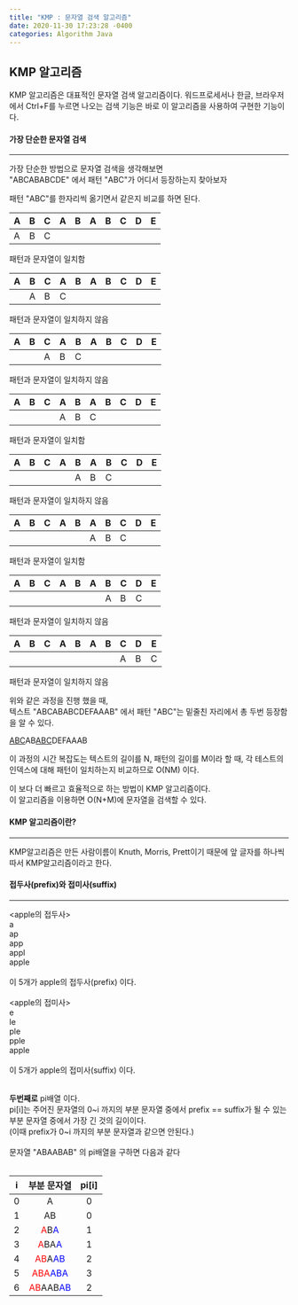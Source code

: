 ```yaml
---
title: "KMP : 문자열 검색 알고리즘"
date: 2020-11-30 17:23:28 -0400
categories: Algorithm Java
---
```

## KMP 알고리즘
KMP 알고리즘은 대표적인 문자열 검색 알고리즘이다. 워드프로세서나 한글, 브라우저에서 Ctrl+F를 누르면 나오는 검색 기능은 바로 이 알고리즘을 사용하여 구현한 기능이다.

#### 가장 단순한 문자열 검색
---
가장 단순한 방법으로 문자열 검색을 생각해보면  
"ABCABABCDE" 에서 패턴 "ABC"가 어디서 등장하는지 찾아보자  

패턴 "ABC"를 한자리씩 옮기면서 같은지 비교를 하면 된다.  

|A|B|C|A|B|A|B|C|D|E|
|--|--|--|--|--|--|--|--|--|--|
|A|B|C||||||||

패턴과 문자열이 일치함  

|A|B|C|A|B|A|B|C|D|E|
|--|--|--|--|--|--|--|--|--|--|
||A|B|C|||||||

패턴과 문자열이 일치하지 않음  

|A|B|C|A|B|A|B|C|D|E|
|--|--|--|--|--|--|--|--|--|--|
|||A|B|C||||||

패턴과 문자열이 일치하지 않음  

|A|B|C|A|B|A|B|C|D|E|
|--|--|--|--|--|--|--|--|--|--|
||||A|B|C|||||

패턴과 문자열이 일치함  

|A|B|C|A|B|A|B|C|D|E|
|--|--|--|--|--|--|--|--|--|--|
|||||A|B|C||||

패턴과 문자열이 일치하지 않음  

|A|B|C|A|B|A|B|C|D|E|
|--|--|--|--|--|--|--|--|--|--|
||||||A|B|C|||

패턴과 문자열이 일치함  

|A|B|C|A|B|A|B|C|D|E|
|--|--|--|--|--|--|--|--|--|--|
|||||||A|B|C||

패턴과 문자열이 일치하지 않음  

|A|B|C|A|B|A|B|C|D|E|
|--|--|--|--|--|--|--|--|--|--|
||||||||A|B|C|
 
패턴과 문자열이 일치하지 않음  


위와 같은 과정을 진행 했을 때,  
텍스트 "ABCABABCDEFAAAB" 에서 패턴 "ABC"는 밑줄친 자리에서 총 두번 등장함을 알 수 있다.  

<u>ABC</u>AB<u>ABC</u>DEFAAAB  

이 과정의 시간 복잡도는 텍스트의 길이를 N, 패턴의 길이를 M이라 할 때, 각 테스트의 인덱스에 대해 패턴이 일치하는지 비교하므로 O(NM) 이다.  
  
이 보다 더 빠르고 효율적으로 하는 방법이 KMP 알고리즘이다.  
이 알고리즘을 이용하면 O(N+M)에 문자열을 검색할 수 있다.  

#### KMP 알고리즘이란?
---

KMP알고리즘은 만든 사람이름이 Knuth, Morris, Prett이기 때문에 앞 글자를 하나씩 따서 KMP알고리즘이라고 한다.


#### 접두사(prefix)와 접미사(suffix)
---
<apple의 접두사><br/>
a  <br/>
ap  <br/>
app  <br/>
appl  <br/>
apple  <br/>
<br/>
이 5개가 apple의 접두사(prefix) 이다.<br/><br/>
<apple의 접미사>  <br/>
e  <br/>
le  <br/>
ple  <br/>
pple  <br/>
apple  <br/>
<br/>
이 5개가 apple의 접미사(suffix) 이다.<br/>
  <br/>
  
  
<b>두번째로</b> pi배열 이다.  <br/>
pi[i]는 주어진 문자열의 0~i 까지의 부분 문자열 중에서 prefix == suffix가 될 수 있는 부분 문자열 중에서 가장 긴 것의 길이이다.  <br/>
(이때 prefix가 0~i 까지의 부분 문자열과 같으면 안된다.)  <br/>
<br/>
문자열 "ABAABAB" 의 pi배열을 구하면 다음과 같다  <br/>
<br/>

|i|부분 문자열|pi[i]|
|:--:|:-------:|:--:|
|0|A|0|
|1|AB|0|
|2|<font color="red">A</font>B<font color="blue">A</font>|1|
|3|<font color="red">A</font>BA<font color="blue">A</font>|1|
|4|<font color="red">AB</font>A<font color="blue">AB</font>|2|
|5|<font color="red">ABA</font><font color="blue">ABA</font>|3|
|6|<font color="red">AB</font>AAB<font color="blue">AB</font>|2|


